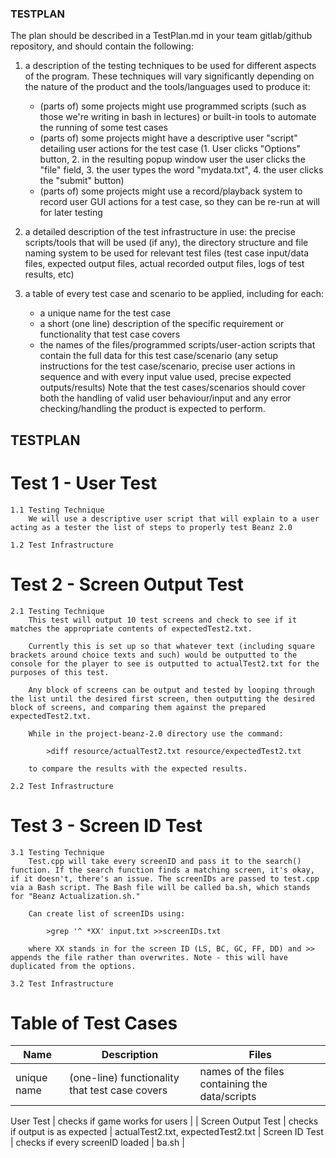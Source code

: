 ### TESTPLAN

The plan should be described in a TestPlan.md in your team gitlab/github repository, and should contain the following:
1.  a description of the testing techniques to be used for different aspects of the program. These techniques will vary significantly depending on the nature of the product and the tools/languages used to produce it:
    - (parts of) some projects might use programmed scripts (such as those we're writing in bash in lectures) or built-in tools to automate the running of some test cases
    - (parts of) some projects might have a descriptive user "script" detailing user actions for the test case (1. User clicks "Options" button, 2. in the resulting popup window user the user clicks the "file" field, 3. the user types the word "mydata.txt", 4. the user clicks the "submit" button)
    - (parts of) some projects might use a record/playback system to record user GUI actions for a test case, so they can be re-run at will for later testing

2.  a detailed description of the test infrastructure in use: the precise scripts/tools that will be used (if any), the directory structure and file naming system to be used for relevant test files (test case input/data files, expected output files, actual recorded output files, logs of test results, etc)

3.  a table of every test case and scenario to be applied, including for each:
    - a unique name for the test case
    - a short (one line) description of the specific requirement or functionality that test case covers
    - the names of the files/programmed scripts/user-action scripts that contain the full data for this test case/scenario (any setup instructions for the test case/scenario, precise user actions in sequence and with every input value used, precise expected outputs/results)
Note that the test cases/scenarios should cover both the handling of valid user behaviour/input and any error checking/handling the product is expected to perform.

## TESTPLAN

# Test 1 - User Test

    1.1 Testing Technique
        We will use a descriptive user script that will explain to a user acting as a tester the list of steps to properly test Beanz 2.0

    1.2 Test Infrastructure

# Test 2 - Screen Output Test

    2.1 Testing Technique
        This test will output 10 test screens and check to see if it matches the appropriate contents of expectedTest2.txt.

        Currently this is set up so that whatever text (including square brackets around choice texts and such) would be outputted to the console for the player to see is outputted to actualTest2.txt for the purposes of this test.

        Any block of screens can be output and tested by looping through the list until the desired first screen, then outputting the desired block of screens, and comparing them against the prepared expectedTest2.txt.

        While in the project-beanz-2.0 directory use the command:

            >diff resource/actualTest2.txt resource/expectedTest2.txt
        
        to compare the results with the expected results.

    2.2 Test Infrastructure

# Test 3 - Screen ID Test

    3.1 Testing Technique
        Test.cpp will take every screenID and pass it to the search() function. If the search function finds a matching screen, it's okay, if it doesn't, there's an issue. The screenIDs are passed to test.cpp via a Bash script. The Bash file will be called ba.sh, which stands for "Beanz Actualization.sh."

        Can create list of screenIDs using:

            >grep '^ *XX' input.txt >>screenIDs.txt

        where XX stands in for the screen ID (LS, BC, GC, FF, DD) and >> appends the file rather than overwrites. Note - this will have duplicated from the options.

    3.2 Test Infrastructure

# Table of Test Cases

Name               | Description                                    | Files |
------------------ | ---------------------------------------------- | -------------------------------------------- |
unique name        | (one-line) functionality that test case covers | names of the files containing the data/scripts |

User Test          | checks if game works for users  | |
Screen Output Test | checks if output is as expected | actualTest2.txt, expectedTest2.txt |
Screen ID Test     | checks if every screenID loaded | ba.sh |

